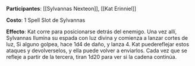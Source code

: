**Participantes**: [[Sylvannas Nexteon]], [[Kat Erinniel]]

**Costo**: 1 Spell Slot de Sylvannas

**Effecto**: Kat corre para posicionarse detrás del enemigo. Una vez allí, Sylvannas Ilumina su espada con luz divina y comienza a lanzar cortes de luz, Si alguno golpea, hace 1d4 de daño, y lanza 4. Kat puedereflejar estos ataques y devolverselos, y ella puede volver a enviarlos. Cada vez que se refleje a partir de la tercera, tiran 1d20 para ver si la cadena continúa. 